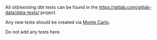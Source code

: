 All old/existing dbt tests can be found in the https://gitlab.com/gitlab-data/data-tests/ project.


Any new tests should be created via [Monte Carlo](https://about.gitlab.com/handbook/business-technology/data-team/platform/monte-carlo/).

Do not add any tests here.
